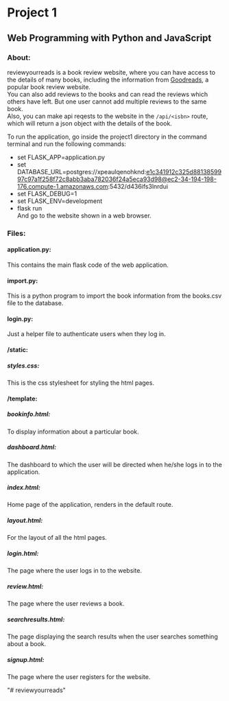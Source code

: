# Project 1

## Web Programming with Python and JavaScript

### About:  
reviewyourreads is a book review website, where you can have access to the details of many books, including the information from [Goodreads](https://www.goodreads.com/), a popular book review website.  
You can also add reviews to the books and can read the reviews which others have left. But one user cannot add multiple reviews to the same book.  
Also, you can make api reqests to the website in the ```/api/<isbn>``` route, which will return a json object with the details of the book.

To run the application, go inside the project1 directory in the command terminal and run the following commands:
 -  set FLASK_APP=application.py
 -  set DATABASE_URL=postgres://xpeaulqenohknd:e1c341912c325d8813859997c97a1f258f72c8abb3aba782036f24a5eca93d98@ec2-34-194-198-176.compute-1.amazonaws.com:5432/d436ifs3lnrdui
 -  set FLASK_DEBUG=1
 -  set FLASK_ENV=development
 -  flask run  
And go to the website shown in a web browser. 

### Files:  
#### application.py:
This contains the main flask code of the web application.   
#### import.py:
This is a python program to import the book information from the books.csv file to the database.    
#### login.py:
Just a helper file to authenticate users when they log in.
#### /static:
##### styles.css:
This is the css stylesheet for styling the html pages.
#### /template:
##### bookinfo.html:
To display information about a particular book.
##### dashboard.html:
The dashboard to which the user will be directed when he/she logs in to the application.
##### index.html:
Home page of the application, renders in the default route.
##### layout.html:
For the layout of all the html pages.
##### login.html:
The page where the user logs in to the website.
##### review.html:
The page where the user reviews a book.
##### searchresults.html:
The page displaying the search results when the user searches something about a book.
##### signup.html:
The page where the user registers for the website.



"# reviewyourreads" 
